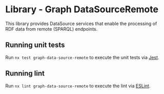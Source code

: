 # Library - Graph DataSourceRemote

This library provides DataSource services that enable the processing of RDF data from remote (SPARQL) endpoints.

## Running unit tests

Run `nx test graph-data-source-remote` to execute the unit tests via [Jest](https://jestjs.io).

## Running lint

Run `nx lint graph-data-source-remote` to execute the lint via [ESLint](https://eslint.org/).
